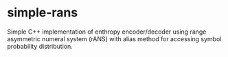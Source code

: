 # simple-rans
Simple C++ implementation of enthropy encoder/decoder using range asymmetric numeral system (rANS) with alias method for accessing symbol probability distribution.
